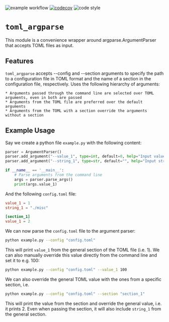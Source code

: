 ![example workflow](https://github.com/florianmahner/toml_argparse/actions/workflows/tests.yml/badge.svg)
[![codecov](https://codecov.io/gh/florianmahner/toml_argparse/branch/main/graph/badge.svg?token=75FIYZG8BD)](https://codecov.io/gh/florianmahner/torch_multipletests)
![code style](https://img.shields.io/badge/code%20style-black-black)


# `toml_argparse`

This module is a convenience wrapper around argparse.ArgumentParser that accepts TOML files as input.

## Features

`toml_argparse` accepts --config and --section arguments to specify the path to a configuration file in TOML format and the name of a section in the configuration file, respectively.
Uses the following hierarchy of arguments:
    
    * Arguments passed through the command line are selected over TOML arguments, even in both are passed
    * Arguments from the TOML file are preferred over the default arguments
    * Arguments from the TOML with a section override the arguments without a section


## Example Usage


Say we create a python file `example.py` with the following content:

```python 
parser = ArgumentParser()
parser.add_argument("--value_1", type=int, default=0, help="Input value")
parser.add_argument("--string_1", type=str, default="", help="Input string")

if __name__ == '__main__':
    # Parse arguments from the command line
    args = parser.parse_args()
    print(args.value_1)
```

And the following `config.toml` file:

```toml
value_1 = 1
string_1 = "./misc"

[section_1]
value_1 = 2
```

We can now parse the `config.toml` file to the argument parser:

```bash
python example.py --config "config.toml"
```

This will print `value_1` from the general section of the TOML file (i.e. 1). We can also manually
override this value directly from the command line and set it to e.g. 100:

```bash
python example.py --config "config.toml" --value_1 100
```

We can also override the general TOML value with the ones from a specific section, i.e.

```bash
python example.py --config "config.toml" --section "section_1"
```

This will print the value from the section and override the general value, i.e. it prints 2. Even when passing the
section, it will also include `string_1` from the general section.